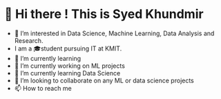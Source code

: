 # 👋 Hi there ! This is Syed Khundmir
- 👀 I’m interested in Data Science, Machine Learning, Data Analysis and Research.
- I am a 🎓student pursuing IT at KMIT.
- 🌱 I’m currently learning 
- 🔭 I’m currently working on ML projects
- 🌱 I’m currently learning Data Science
- 👯 I’m looking to collaborate on any ML or data science projects
- 📫 How to reach me 

<!---
syedkhundmir62995/syedkhundmir62995 is a ✨ special ✨ repository because its `README.md` (this file) appears on your GitHub profile.
You can click the Preview link to take a look at your changes.
--->
